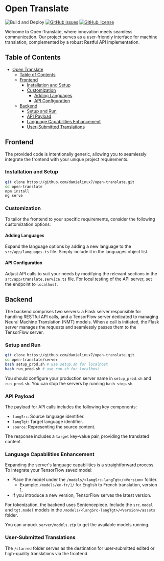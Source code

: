 # Open Translate

![Build and Deploy](https://github.com/danielinux7/Open-Translate/workflows/Build%20and%20Deploy/badge.svg)
[![GitHub issues](https://img.shields.io/github/issues/danielinux7/Open-Translate)](https://github.com/danielinux7/Open-Translate/issues)
[![GitHub license](https://img.shields.io/github/license/danielinux7/Open-Translate)](https://github.com/danielinux7/Open-Translate/blob/master/LICENSE)

Welcome to Open-Translate, where innovation meets seamless communication. Our project serves as a user-friendly interface for machine translation, complemented by a robust Restful API implementation.

## Table of Contents

- [Open Translate](#open-translate)
  - [Table of Contents](#table-of-contents)
  - [Frontend](#frontend)
    - [Installation and Setup](#installation-and-setup)
    - [Customization](#customization)
      - [Adding Languages](#adding-languages)
      - [API Configuration](#api-configuration)
  - [Backend](#backend)
    - [Setup and Run](#setup-and-run)
    - [API Payload](#api-payload)
    - [Language Capabilities Enhancement](#language-capabilities-enhancement)
    - [User-Submitted Translations](#user-submitted-translations)

## Frontend

The provided code is intentionally generic, allowing you to seamlessly integrate the frontend with your unique project requirements.

### Installation and Setup

   ```bash
   git clone https://github.com/danielinux7/open-translate.git
   cd open-translate
   npm install
   ng serve
   ```

### Customization

To tailor the frontend to your specific requirements, consider the following customization options:

#### Adding Languages

Expand the language options by adding a new language to the `src/app/languages.ts` file. Simply include it in the languages object list.

#### API Configuration

Adjust API calls to suit your needs by modifying the relevant sections in the `src/app/translate.service.ts` file. For local testing of the API server, set the endpoint to `localhost`.

## Backend

The backend comprises two servers: a Flask server responsible for handling RESTful API calls, and a TensorFlow server dedicated to managing Neural Machine Translation (NMT) models. When a call is initiated, the Flask server manages the requests and seamlessly passes them to the TensorFlow server.

### Setup and Run

   ```bash
   git clone https://github.com/danielinux7/open-translate.git
   cd open-translate/server
   bash setup_prod.sh # use setup.sh for localhost
   bash run_prod.sh # use run.sh for localhost
   ```

You should configure your production server name in `setup_prod.sh` and `run_prod.sh`. You can stop the servers by running `bash stop.sh`.

### API Payload

The payload for API calls includes the following key components:

- `langSrc`: Source language identifier.
- `langTgt`: Target language identifier.
- `source`: Representing the source content.

The response includes a `target` key-value pair, providing the translated content.

### Language Capabilities Enhancement

Expanding the server's language capabilities is a straightforward process. To integrate your TensorFlow saved model:

- Place the model under the `/models/<langSrc-langTgt>/<Version>` folder.
  - Example: `/models/en-fr/1/` for English to French translation, version 1.
- If you introduce a new version, TensorFlow serves the latest version.

For tokenization, the backend uses Sentencepiece. Include the `src.model` and `tgt.model` models in the `/models/<langSrc-langTgt>/<Version>/assets` folder.

You can unpuck `server/models.zip` to get the available models running.

### User-Submitted Translations

The `/starred` folder serves as the destination for user-submitted edited or high-quality translations via the frontend.
